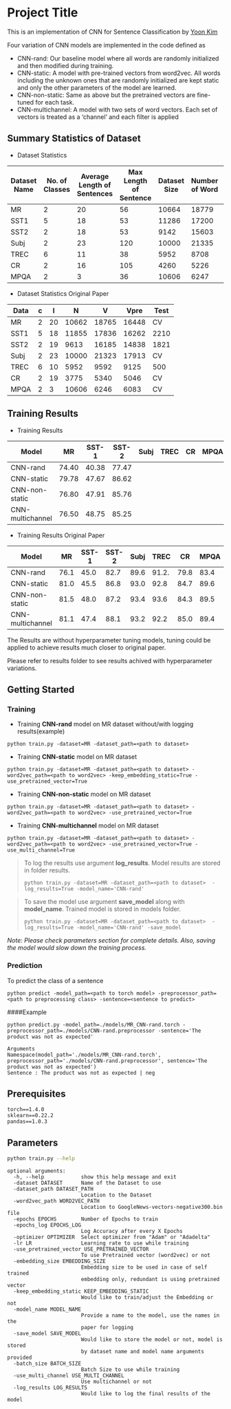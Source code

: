 # Project Title

This is an implementation of CNN for Sentence Classification by [Yoon Kim](https://www.aclweb.org/anthology/D14-1181.pdf)

Four variation of CNN models are implemented in the code defined as

* CNN-rand: Our baseline model where all
words are randomly initialized and then modified during training.
* CNN-static: A model with pre-trained
vectors from word2vec. All words including the unknown ones that are randomly initialized are kept static and only
the other parameters of the model are learned.
* CNN-non-static: Same as above but the pretrained vectors are fine-tuned for each task.
* CNN-multichannel: A model with two sets
of word vectors. Each set of vectors is treated
as a ‘channel’ and each filter is applied

## Summary Statistics of Dataset

* Dataset Statistics

|   Dataset Name | No. of Classes | Average Length of Sentences |    Max Length of Sentence  |   Dataset Size   |  Number of Word | Number of Words in Word2Vec	| Test Data Size |
|--------|---|----|-------|-------|-------|-------|------|
|   MR   | 2 | 20 |  56   | 10664 | 18779 | 16417 |  CV  |
|  SST1  | 5 | 18 |  53   | 11286 | 17200 | 15748 | 2125 |
|  SST2  | 2 | 18 |  53   | 9142  | 15603 | 14338 | 1749 |
|  Subj  | 2 | 23 |  120  | 10000 | 21335 | 17987 |  CV  |
|  TREC  | 6 | 11 |  38   | 5952  | 8708  | 7475  | 500  |
|   CR   | 2 | 16 |  105  | 4260  | 5226  | 4755  |  CV  |
|  MPQA  | 2 |  3 |  36   | 10606 | 6247  | 6084  |  CV  |

* Dataset Statistics Original Paper

|   Data | c | l  |    N  |   V   |  Vpre | Test |
|--------|---|----|-------|-------|-------|------|
|   MR   | 2 | 20 | 10662 | 18765 | 16448 |  CV  |
|  SST1  | 5 | 18 | 11855 | 17836 | 16262 | 2210 |
|  SST2  | 2 | 19 | 9613  | 16185 | 14838 | 1821 |
|  Subj  | 2 | 23 | 10000 | 21323 | 17913 |  CV  |
|  TREC  | 6 | 10 | 5952  | 9592  | 9125  | 500  |
|   CR   | 2 | 19 | 3775  | 5340  | 5046  |  CV  |
|  MPQA  | 2 |  3 | 10606 | 6246  | 6083  |  CV  |

## Training Results

* Training Results

|    **Model**    |  MR   |  SST-1  |  SST-2  |  Subj  |  TREC  |  CR  |  MPQA  |
|-----------------|-------|---------|---------|--------|--------|------|--------|
| CNN-rand        | 74.40 | 40.38   | 77.47   |        |        |      |        |
| CNN-static      | 79.78 | 47.67   | 86.62   |        |        |      |        |
| CNN-non-static  | 76.80 | 47.91   | 85.76   |        |        |      |        |
| CNN-multichannel| 76.50 | 48.75   | 85.25   |        |        |      |        |

* Training Results Original Paper

|    **Model**    |  MR  |  SST-1  |  SST-2  |  Subj  |  TREC  |  CR  |  MPQA  |
|-----------------|------|---------|---------|--------|--------|------|--------|
| CNN-rand        | 76.1 |  45.0   |  82.7   |  89.6  |  91.2. | 79.8 |  83.4  |
| CNN-static      | 81.0 |  45.5   |  86.8   |  93.0  |  92.8  | 84.7 |  89.6  |
| CNN-non-static  | 81.5 |  48.0   |  87.2   |  93.4  |  93.6  | 84.3 |  89.5  |
| CNN-multichannel| 81.1 |  47.4   |  88.1   |  93.2  |  92.2  | 85.0 |  89.4  |

The Results are without hyperparameter tuning models, tuning could be applied to achieve results much closer to original paper.

Please refer to results folder to see results achived with hyperparameter variations.

## Getting Started

### Training

* Training **CNN-rand** model on MR dataset without/with logging results(example)
```
python train.py -dataset=MR -dataset_path=<path to dataset>
```

* Training **CNN-static** model on MR dataset
```
python train.py -dataset=MR -dataset_path=<path to dataset> -word2vec_path=<path to word2vec> -keep_embedding_static=True -use_pretrained_vector=True
```

* Training **CNN-non-static** model on MR dataset
```
python train.py -dataset=MR -dataset_path=<path to dataset> -word2vec_path=<path to word2vec> -use_pretrained_vector=True
```

* Training **CNN-multichannel** model on MR dataset
```
python train.py -dataset=MR -dataset_path=<path to dataset> -word2vec_path=<path to word2vec> -use_pretrained_vector=True -use_multi_channel=True
```

> To log the results use argument **log_results**. Model results are stored in folder results.
>```
>python train.py -dataset=MR -dataset_path=<path to dataset>  -log_results=True -model_name='CNN-rand'
>```

> To save the model use argument **save_model** along with **model_name**. Trained model is stored in models folder.
>```
>python train.py -dataset=MR -dataset_path=<path to dataset>  -log_results=True -model_name='CNN-rand' -save_model
>```

*Note: Please check parameters section for complete details.*
*Also, saving the model would slow down the training process.*

### Prediction
To predict the class of a sentence

```
python predict -model_path=<path to torch model> -preprocessor_path=<path to preprocessing class> -sentence=<sentence to predict>
```

####Example
```
python predict.py -model_path=./models/MR_CNN-rand.torch -preprocessor_path=./models/CNN-rand.preprocessor -sentence='The product was not as expected'

Arguments
Namespace(model_path='./models/MR_CNN-rand.torch', preprocessor_path='./models/CNN-rand.preprocessor', sentence='The product was not as expected')
Sentence : The product was not as expected | neg
```


## Prerequisites

```
torch==1.4.0
sklearn==0.22.2
pandas==1.0.3
```

## Parameters

```bash
python train.py --help
```

```
optional arguments:
  -h, --help            show this help message and exit
  -dataset DATASET      Name of the Dataset to use
  -dataset_path DATASET_PATH
                        Location to the Dataset
  -word2vec_path WORD2VEC_PATH
                        Location to GoogleNews-vectors-negative300.bin file
  -epochs EPOCHS        Number of Epochs to train
  -epochs_log EPOCHS_LOG
                        Log Accuracy after every X Epochs
  -optimizer OPTIMIZER  Select optimizer from "Adam" or "Adadelta"
  -lr LR                Learning rate to use while training
  -use_pretrained_vector USE_PRETRAINED_VECTOR
                        To use Pretrained vector (word2vec) or not
  -embedding_size EMBEDDING_SIZE
                        Embedding size to be used in case of self trained
                        embedding only, redundant is using pretrained vector
  -keep_embedding_static KEEP_EMBEDDING_STATIC
                        Would like to train/adjust the Embedding or not
  -model_name MODEL_NAME
                        Provide a name to the model, use the names in the
                        paper for logging
  -save_model SAVE_MODEL
                        Would like to store the model or not, model is stored
                        by dataset name and model name arguments provided
  -batch_size BATCH_SIZE
                        Batch Size to use while training
  -use_multi_channel USE_MULTI_CHANNEL
                        Use multichannel or not
  -log_results LOG_RESULTS
                        Would like to log the final results of the model
```
